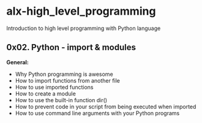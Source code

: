 # alx-high_level_programming
Introduction to high level programming with Python language
## 0x02. Python - import & modules

**General:**
- Why Python programming is awesome
- How to import functions from another file
- How to use imported functions
- How to create a module
- How to use the built-in function dir()
- How to prevent code in your script from being executed when imported
- How to use command line arguments with your Python programs
